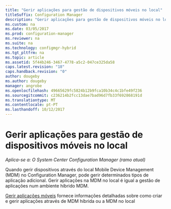 ```yaml
---
title: "Gerir aplicações para gestão de dispositivos móveis no local"
titleSuffix: Configuration Manager
description: "Gerir aplicações para gestão de dispositivos móveis no local."
ms.custom: na
ms.date: 03/05/2017
ms.prod: configuration-manager
ms.reviewer: na
ms.suite: na
ms.technology: configmgr-hybrid
ms.tgt_pltfrm: na
ms.topic: article
ms.assetid: 5f44b246-3467-4778-a5c2-047ce325da58
caps.latest.revision: "18"
caps.handback.revision: "0"
author: dougeby
ms.author: dougeby
manager: angrobe
ms.openlocfilehash: 49665629fc5824b12b9fca10b34c4c1bfe49f236
ms.sourcegitcommit: c236214b2fcc13dae7bad96d7fb33f692868191d
ms.translationtype: MT
ms.contentlocale: pt-PT
ms.lasthandoff: 10/12/2017
---
```

# <a name="manage-applications-for-on-premises-mobile-device-management"></a>Gerir aplicações para gestão de dispositivos móveis no local

*Aplica-se a: O System Center Configuration Manager (ramo atual)*

Quando gerir dispositivos através do local Mobile Device Management (MDM) no Configuration Manager, pode gerir determinados tipos de aplicação adicional. Gerir aplicações na MDM no local é igual a gestão de aplicações num ambiente híbrido MDM.

[Gerir aplicações móveis](management-tasks-applications.md) fornece informações detalhadas sobre como criar e gerir aplicações através de MDM híbrida ou a MDM no local

